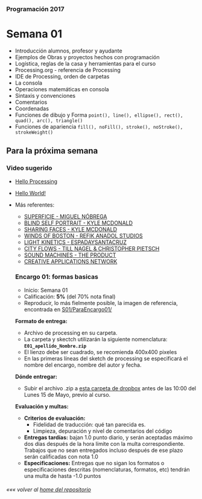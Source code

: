 ### Programación 2017
# Semana 01
* Introducción alumnos, profesor y ayudante
* Ejemplos de Obras y proyectos hechos con programación
* Logística, reglas de la casa y herramientas para el curso
* Processing.org - referencia de Processing
* IDE de Processing, orden de carpetas
* La consola
* Operaciones matemáticas en consola
* Sintaxis y convenciones
* Comentarios
* Coordenadas
* Funciones de dibujo y Forma `point(), line(), ellipse(), rect(), quad(), arc(), triangle()`
* Funciones de apariencia `fill(), noFill(), stroke(), noStroke(), strokeWeight()`

## Para la próxima semana
### Video sugerido
* [Hello Processing](http://hello.processing.org)
* [Hello World!](https://vimeo.com/60731302)
* Más referentes:
	* [SUPERFICIE - MIGUEL NÓBREGA](https://vimeo.com/143076578)
	* [BLIND SELF PORTRAIT - KYLE MCDONALD](https://vimeo.com/40279845)
	* [SHARING FACES - KYLE MCDONALD](https://vimeo.com/96549043)
	* [WINDS OF BOSTON - REFIK ANADOL STUDIOS](http://www.creativeapplications.net/processing/wind-of-boston-data-paintings-by-refik-anadol-studios/)
	* [LIGHT KINETICS - ESPADAYSANTACRUZ](https://vimeo.com/149774067)
	* [CITY FLOWS - TILL NAGEL & CHRISTOPHER PIETSCH](https://vimeo.com/173787508)
	* [SOUND MACHINES - THE PRODUCT](http://www.creativeapplications.net/processing/soundmachines-objects-sound/)
	* [CREATIVE APPLICATIONS NETWORK](http://www.creativeapplications.net/)

	### Encargo 01: formas basicas
	* Inicio: Semana 01
	* Calificación: **5%** (del 70% nota final)
	* Reproducir, lo más fielmente posible, la imagen de referencia, encontrada en [S01/ParaEncargo01/](https://github.com/Franzel/UDD_Programacion_2017_1sem/tree/master/S1/ParaEncargo01)

	**Formato de entrega:**
	* Archivo de processing en su carpeta.
	* La carpeta y skectch utilizarán la siguiente nomenclatura: **`E01_apellido_Nombre.zip`**
	* El lienzo debe ser cuadrado, se recomienda 400x400 pixeles
	* En las primeras líneas del sketch de processing se especificará el nombre del encargo, nombre del autor y fecha.

	**Dónde entregar:**
	* Subir el archivo .zip a [esta carpeta de dropbox](https://www.dropbox.com/request/bphUf0ogfCwvsGAyfrtw) antes de las 10:00 del Lunes 15 de Mayo, previo al curso.

	**Evaluación y multas:**
	* **Criterios de evaluación:**
		* Fidelidad de traducción: qué tan parecida es.
		* Limpieza, depuración y nivel de comentarios del código
	* **Entregas tardías:** bajan 1.0 punto diario, y serán aceptadas máximo dos días después de la hora límite con la multa correspondiente. Trabajos que no sean entregados incluso después de ese plazo serán calificadas con nota 1.0
	* **Especificaciones:** Entregas que no sigan los formatos o especificaciones descritas (nomenclaturas, formatos, etc) tendrán una multa de hasta -1.0 puntos




###### *««« volver al [home del repositorio](https://github.com/Franzel/UDD_Programacion_2017_1sem)*

